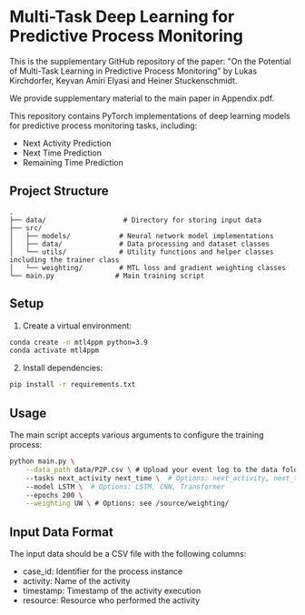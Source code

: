 # Multi-Task Deep Learning for Predictive Process Monitoring

This is the supplementary GitHub repository of the paper: "On the Potential of Multi-Task Learning in Predictive Process Monitoring" by Lukas Kirchdorfer, Keyvan Amiri Elyasi and Heiner Stuckenschmidt.

We provide supplementary material to the main paper in Appendix.pdf.

This repository contains PyTorch implementations of deep learning models for predictive process monitoring tasks, including:
- Next Activity Prediction
- Next Time Prediction
- Remaining Time Prediction

## Project Structure
```
.
├── data/                   # Directory for storing input data
├── src/
│   ├── models/            # Neural network model implementations
│   ├── data/              # Data processing and dataset classes
│   └── utils/             # Utility functions and helper classes including the trainer class
│   └── weighting/         # MTL loss and gradient weighting classes
└── main.py               # Main training script
```

## Setup

1. Create a virtual environment:
```bash
conda create -n mtl4ppm python=3.9
conda activate mtl4ppm
```

2. Install dependencies:
```bash
pip install -r requirements.txt
```

## Usage

The main script accepts various arguments to configure the training process:

```bash
python main.py \
    --data_path data/P2P.csv \ # Upload your event log to the data folder
    --tasks next_activity next_time \  # Options: next_activity, next_time, remaining_time, multi
    --model LSTM \  # Options: LSTM, CNN, Transformer
    --epochs 200 \
    --weighting UW \ # Options: see /source/weighting/
```

## Input Data Format

The input data should be a CSV file with the following columns:
- case_id: Identifier for the process instance
- activity: Name of the activity
- timestamp: Timestamp of the activity execution
- resource: Resource who performed the activity 